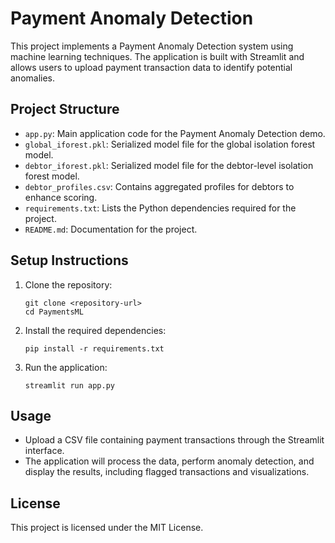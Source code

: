 # Payment Anomaly Detection

This project implements a Payment Anomaly Detection system using machine learning techniques. The application is built with Streamlit and allows users to upload payment transaction data to identify potential anomalies.

## Project Structure

- `app.py`: Main application code for the Payment Anomaly Detection demo.
- `global_iforest.pkl`: Serialized model file for the global isolation forest model.
- `debtor_iforest.pkl`: Serialized model file for the debtor-level isolation forest model.
- `debtor_profiles.csv`: Contains aggregated profiles for debtors to enhance scoring.
- `requirements.txt`: Lists the Python dependencies required for the project.
- `README.md`: Documentation for the project.

## Setup Instructions

1. Clone the repository:
   ```
   git clone <repository-url>
   cd PaymentsML
   ```

2. Install the required dependencies:
   ```
   pip install -r requirements.txt
   ```

3. Run the application:
   ```
   streamlit run app.py
   ```

## Usage

- Upload a CSV file containing payment transactions through the Streamlit interface.
- The application will process the data, perform anomaly detection, and display the results, including flagged transactions and visualizations.

## License

This project is licensed under the MIT License.